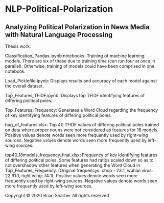 # NLP-Political-Polarization

## Analyzing Political Polarization in News Media with Natural Language Processing

Thesis work.

Classification_Pandas.ipynb notebooks: Training of machine learning models. There are six of these due to training time (can run four at once in parallel). Otherwise, training of models could have been comprised in one notebook.

Load_Picklefile.ipynb: Displays results and accuracy of each model against the overall dataset.

Top_Features_TFIDF.ipynb: Displays top TFIDF identifying features of differing political poles.

Top_Features_Frequency: Generates a Word Cloud regarding the frequency of key identifying features of differing political poles.

bag_of_features.xlsx: Top 40 TFIDF values of differing political poles trained on data where proper nouns were not considered as features for 18 models. Positive values denote words seen more frequently used by right-wing sources. Negative values denote words seen more frequently used by left-wing sources.

top40_18models_frequency_final.xlsx: Frequency of key identifying features of differing political poles. Some features had ratios scaled down so as to not overshadow other features when generating the Word Cloud in Top_Features_Frequency. (Original frequencys: chop - 23:1, wuhan virus: 22.91:1, right wing: 74:1). Positive values denote words seen more frequently used by right-wing sources. Negative values denote words seen more frequently used by left-wing sources.

Copyright &copy; 2020 Brian Sharber
All rights reserved
